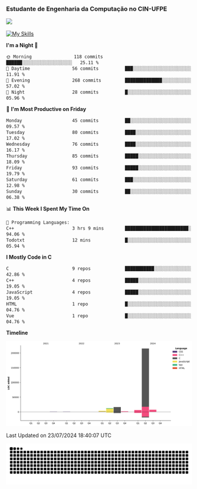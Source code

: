 
### Estudante de Engenharia da Computação no CIN-UFPE
<div>
      <!--<img width=400 src="https://github-readme-stats.vercel.app/api?username=Zed201&show_icons=true&theme=tokyonight" /-->
      <img width=400 src='https://leetcode.card.workers.dev/Zed201?theme=nord&font=baloo&extension=null' />
</div>


[![My Skills](https://skillicons.dev/icons?i=c,cpp,py,java,neovim&theme=dark)](https://skillicons.dev)

<!--START_SECTION:waka-->
**I'm a Night 🦉** 

```text
🌞 Morning                118 commits         ██████░░░░░░░░░░░░░░░░░░░   25.11 % 
🌆 Daytime                56 commits          ███░░░░░░░░░░░░░░░░░░░░░░   11.91 % 
🌃 Evening                268 commits         ██████████████░░░░░░░░░░░   57.02 % 
🌙 Night                  28 commits          █░░░░░░░░░░░░░░░░░░░░░░░░   05.96 % 
```
📅 **I'm Most Productive on Friday** 

```text
Monday                   45 commits          ██░░░░░░░░░░░░░░░░░░░░░░░   09.57 % 
Tuesday                  80 commits          ████░░░░░░░░░░░░░░░░░░░░░   17.02 % 
Wednesday                76 commits          ████░░░░░░░░░░░░░░░░░░░░░   16.17 % 
Thursday                 85 commits          █████░░░░░░░░░░░░░░░░░░░░   18.09 % 
Friday                   93 commits          █████░░░░░░░░░░░░░░░░░░░░   19.79 % 
Saturday                 61 commits          ███░░░░░░░░░░░░░░░░░░░░░░   12.98 % 
Sunday                   30 commits          ██░░░░░░░░░░░░░░░░░░░░░░░   06.38 % 
```


📊 **This Week I Spent My Time On** 

```text
💬 Programming Languages: 
C++                      3 hrs 9 mins        ████████████████████████░   94.06 % 
Todotxt                  12 mins             █░░░░░░░░░░░░░░░░░░░░░░░░   05.94 % 
```

**I Mostly Code in C** 

```text
C                        9 repos             ███████████░░░░░░░░░░░░░░   42.86 % 
C++                      4 repos             █████░░░░░░░░░░░░░░░░░░░░   19.05 % 
JavaScript               4 repos             █████░░░░░░░░░░░░░░░░░░░░   19.05 % 
HTML                     1 repo              █░░░░░░░░░░░░░░░░░░░░░░░░   04.76 % 
Vue                      1 repo              █░░░░░░░░░░░░░░░░░░░░░░░░   04.76 % 
```



**Timeline**

![Lines of Code chart](https://raw.githubusercontent.com/Zed201/Zed201/master/assets/bar_graph.png)


 Last Updated on 23/07/2024 18:40:07 UTC
<!--END_SECTION:waka-->

<picture>
  <source media="(prefers-color-scheme: dark)" srcset="https://github.com/Zed201/Zed201/blob/output/github-contribution-grid-snake-dark.svg" />
  <img alt="github-snake" src="https://github.com/Zed201/Zed201/blob/output/github-contribution-grid-snake-dark.svg" />
</picture>
